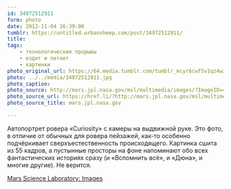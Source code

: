 ```yaml
---
id: 34972512911
form: photo
date: 2012-11-04 16:39:00
tumblr: https://untitled.urbansheep.com/post/34972512911/
title:
tags:
    - технологические прорывы
    - ездит и летает
    - картинки
photo_original_url: https://64.media.tumblr.com/tumblr_mcyr6cwfSv1qz4wzio1_500.jpg
photo: ../../media/34972512911.jpg
photo_caption:
photo_source: http://mars.jpl.nasa.gov/msl/multimedia/images/?ImageID=4845
photo_source_url: https://href.li/?http://mars.jpl.nasa.gov/msl/multimedia/images/?ImageID=4845
photo_source_title: mars.jpl.nasa.gov

---
```


<p>Автопортрет ровера «Curiosity» с камеры на выдвижной руке. Это фото, в отличие от обычных для ровера пейзажей, как-то особенно подчёркивает сверхъестественность происходящего. Картинка сшита из 55 кадров, а пустынные просторы на фоне напоминают обо всех фантастических историях сразу (и «Вспомнить всё», и «Дюна», и многие другие). Не верится.</p>

<p><a href="http://mars.jpl.nasa.gov/msl/multimedia/images/?ImageID=4845">Mars Science Laboratory: Images</a></p>
